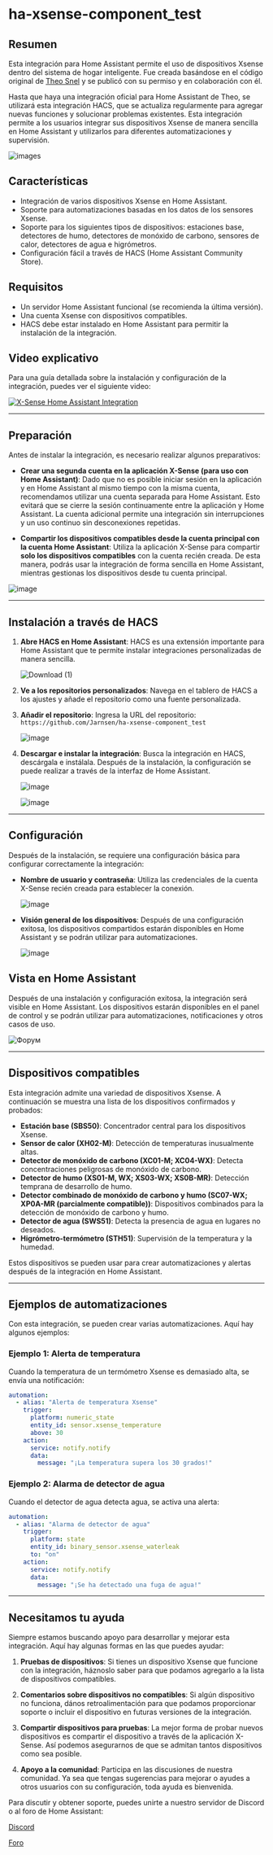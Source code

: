 # ha-xsense-component_test

## Resumen
Esta integración para Home Assistant permite el uso de dispositivos Xsense dentro del sistema de hogar inteligente. Fue creada basándose en el código original de [Theo Snel](https://github.com/theosnel/homeassistant-core/tree/xsense/homeassistant/components/xsense) y se publicó con su permiso y en colaboración con él.

Hasta que haya una integración oficial para Home Assistant de Theo, se utilizará esta integración HACS, que se actualiza regularmente para agregar nuevas funciones y solucionar problemas existentes. Esta integración permite a los usuarios integrar sus dispositivos Xsense de manera sencilla en Home Assistant y utilizarlos para diferentes automatizaciones y supervisión.

![images](https://github.com/Elwinmage/ha-xsense-component/assets/15807572/c49a97f2-5e10-4129-82bc-1d647adc0895)

## Características
- Integración de varios dispositivos Xsense en Home Assistant.
- Soporte para automatizaciones basadas en los datos de los sensores Xsense.
- Soporte para los siguientes tipos de dispositivos: estaciones base, detectores de humo, detectores de monóxido de carbono, sensores de calor, detectores de agua e higrómetros.
- Configuración fácil a través de HACS (Home Assistant Community Store).

## Requisitos
- Un servidor Home Assistant funcional (se recomienda la última versión).
- Una cuenta Xsense con dispositivos compatibles.
- HACS debe estar instalado en Home Assistant para permitir la instalación de la integración.

## Video explicativo
Para una guía detallada sobre la instalación y configuración de la integración, puedes ver el siguiente video:

[![X-Sense Home Assistant Integration](https://img.youtube.com/vi/3CCKK-qX-YA/0.jpg)](https://www.youtube.com/watch?v=3CCKK-qX-YA)

____________________________________________________________

## Preparación
Antes de instalar la integración, es necesario realizar algunos preparativos:

- **Crear una segunda cuenta en la aplicación X-Sense (para uso con Home Assistant)**: Dado que no es posible iniciar sesión en la aplicación y en Home Assistant al mismo tiempo con la misma cuenta, recomendamos utilizar una cuenta separada para Home Assistant. Esto evitará que se cierre la sesión continuamente entre la aplicación y Home Assistant. La cuenta adicional permite una integración sin interrupciones y un uso continuo sin desconexiones repetidas.

- **Compartir los dispositivos compatibles desde la cuenta principal con la cuenta Home Assistant**: Utiliza la aplicación X-Sense para compartir **solo los dispositivos compatibles** con la cuenta recién creada. De esta manera, podrás usar la integración de forma sencilla en Home Assistant, mientras gestionas los dispositivos desde tu cuenta principal.

![image](https://github.com/Elwinmage/ha-xsense-component/assets/15807572/9cc18693-5f37-49c5-a67d-22602fa7eef5)

____________________________________________________________

## Instalación a través de HACS
1. **Abre HACS en Home Assistant**:
   HACS es una extensión importante para Home Assistant que te permite instalar integraciones personalizadas de manera sencilla.

   ![Download (1)](https://github.com/Elwinmage/ha-xsense-component/assets/15807572/3220c686-f53f-4766-9523-e3272a6ff104)

2. **Ve a los repositorios personalizados**:
   Navega en el tablero de HACS a los ajustes y añade el repositorio como una fuente personalizada.

3. **Añadir el repositorio**:
   Ingresa la URL del repositorio: `https://github.com/Jarnsen/ha-xsense-component_test`

   ![image](https://github.com/Elwinmage/ha-xsense-component/assets/15807572/48c23cf0-a212-4889-8d08-f995ff2fd5d7)

4. **Descargar e instalar la integración**:
   Busca la integración en HACS, descárgala e instálala. Después de la instalación, la configuración se puede realizar a través de la interfaz de Home Assistant.

   ![image](https://github.com/Elwinmage/ha-xsense-component/assets/15807572/5bd2d567-6568-47c5-a45e-6af7228ff30e)
   
   ![image](https://github.com/Elwinmage/ha-xsense-component/assets/15807572/33cd7bfa-eec2-44f5-af30-4f21269f0081)

____________________________________________________________

## Configuración
Después de la instalación, se requiere una configuración básica para configurar correctamente la integración:
- **Nombre de usuario y contraseña**: Utiliza las credenciales de la cuenta X-Sense recién creada para establecer la conexión.

    ![image](https://github.com/Elwinmage/ha-xsense-component/assets/15807572/48c5e923-a6a0-4a47-8f26-8ef3954ea34b)
  
- **Visión general de los dispositivos**: Después de una configuración exitosa, los dispositivos compartidos estarán disponibles en Home Assistant y se podrán utilizar para automatizaciones.

    ![image](https://github.com/Elwinmage/ha-xsense-component/assets/15807572/42b33b6b-ecd9-45f6-99fc-314a0abd9bbe)
## Vista en Home Assistant
Después de una instalación y configuración exitosa, la integración será visible en Home Assistant. Los dispositivos estarán disponibles en el panel de control y se podrán utilizar para automatizaciones, notificaciones y otros casos de uso.


![Форум](https://github.com/Elwinmage/ha-xsense-component/assets/15807572/2d271b78-39d9-4bbd-837d-8593cf1933bd)

____________________________________________________________

## Dispositivos compatibles
Esta integración admite una variedad de dispositivos Xsense. A continuación se muestra una lista de los dispositivos confirmados y probados:
- **Estación base (SBS50)**: Concentrador central para los dispositivos Xsense.
- **Sensor de calor (XH02-M)**: Detección de temperaturas inusualmente altas.
- **Detector de monóxido de carbono (XC01-M; XC04-WX)**: Detecta concentraciones peligrosas de monóxido de carbono.
- **Detector de humo (XS01-M, WX; XS03-WX; XS0B-MR)**: Detección temprana de desarrollo de humo.
- **Detector combinado de monóxido de carbono y humo (SC07-WX; XP0A-MR (parcialmente compatible))**: Dispositivos combinados para la detección de monóxido de carbono y humo.
- **Detector de agua (SWS51)**: Detecta la presencia de agua en lugares no deseados.
- **Higrómetro-termómetro (STH51)**: Supervisión de la temperatura y la humedad.

Estos dispositivos se pueden usar para crear automatizaciones y alertas después de la integración en Home Assistant.

____________________________________________________________

## Ejemplos de automatizaciones
Con esta integración, se pueden crear varias automatizaciones. Aquí hay algunos ejemplos:

### Ejemplo 1: Alerta de temperatura
Cuando la temperatura de un termómetro Xsense es demasiado alta, se envía una notificación:

```yaml
automation:
  - alias: "Alerta de temperatura Xsense"
    trigger:
      platform: numeric_state
      entity_id: sensor.xsense_temperature
      above: 30
    action:
      service: notify.notify
      data:
        message: "¡La temperatura supera los 30 grados!"
```

### Ejemplo 2: Alarma de detector de agua
Cuando el detector de agua detecta agua, se activa una alerta:

```yaml
automation:
  - alias: "Alarma de detector de agua"
    trigger:
      platform: state
      entity_id: binary_sensor.xsense_waterleak
      to: "on"
    action:
      service: notify.notify
      data:
        message: "¡Se ha detectado una fuga de agua!"
```

____________________________________________________________

## Necesitamos tu ayuda
Siempre estamos buscando apoyo para desarrollar y mejorar esta integración. Aquí hay algunas formas en las que puedes ayudar:

1. **Pruebas de dispositivos**: Si tienes un dispositivo Xsense que funcione con la integración, háznoslo saber para que podamos agregarlo a la lista de dispositivos compatibles.

2. **Comentarios sobre dispositivos no compatibles**: Si algún dispositivo no funciona, dános retroalimentación para que podamos proporcionar soporte o incluir el dispositivo en futuras versiones de la integración.

3. **Compartir dispositivos para pruebas**: La mejor forma de probar nuevos dispositivos es compartir el dispositivo a través de la aplicación X-Sense. Así podemos asegurarnos de que se admitan tantos dispositivos como sea posible.

4. **Apoyo a la comunidad**: Participa en las discusiones de nuestra comunidad. Ya sea que tengas sugerencias para mejorar o ayudes a otros usuarios con su configuración, toda ayuda es bienvenida.

Para discutir y obtener soporte, puedes unirte a nuestro servidor de Discord o al foro de Home Assistant:

[Discord](https://discord.gg/5phHHgGb3V)

[Foro](https://community.home-assistant.io/t/x-sense-security-is-it-possible-to-create-an-integration/534119/110)
